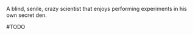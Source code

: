 
A blind, senile, crazy scientist that enjoys performing experiments in his own secret den. 

#TODO 